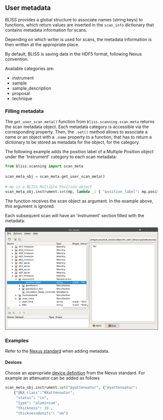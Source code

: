 
## User metadata

BLISS provides a global structure to associate names (string keys) to functions, which return values are
inserted in the `scan_info` dictionary that contains metadata information for scans.

Depending on which writer is used for scans, the metadata information is then written at the appropriate
place.

By default, BLISS is saving data in the HDF5 format, following Nexus convention.

Available categories are:

* instrument
* sample
* sample_description
* proposal
* technique

### Filling metadata

The `get_user_scan_meta()` function from `bliss.scanning.scan_meta` returns the scan metadata object.
Each metadata category is accessible via the corresponding property. Then, the `.set()` method allows to
associate a name or an object with a `.name` property to a function, that has to return a dictionary
to be stored as metadata for the object, for the category.

The following example adds the position label of a Multiple Position object under the 'Instrument'
category to each scan metadata:

```python
from bliss.scanning import scan_meta

scan_meta_obj = scan_meta.get_user_scan_meta()

# mp is a BLISS Multiple Position object
scan_meta_obj.instrument.set(mp, lambda _: { "position_label": mp.position })
```

The function receives the scan object as argument. In the example above, this argument is ignored.

Each subsequent scan will have an 'instrument' section filled with the metadata:

![Screenshot](img/scan_meta.png)


### Examples

Refer to the [Nexus standard](https://manual.nexusformat.org) when adding metadata.

#### Devices

Choose an appropriate [device definition](https://manual.nexusformat.org/classes/base_classes/NXinstrument.html#nxinstrument) from the Nexus standard. For example an attenuator can be added as follows

```python
scan_meta_obj.instrument.set("myattenuator", {"myattenuator":
    {"@NX_class":"NXattenuator",
     "status": "in",
     "type": "aluminium",
     "thickness": 20.,
     "thickness@units": "um")
```
